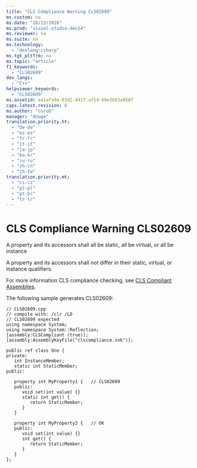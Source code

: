 ```yaml
---
title: "CLS Compliance Warning CLS02609"
ms.custom: na
ms.date: "10/13/2016"
ms.prod: "visual-studio-dev14"
ms.reviewer: na
ms.suite: na
ms.technology: 
  - "devlang-csharp"
ms.tgt_pltfrm: na
ms.topic: "article"
f1_keywords: 
  - "CLS02609"
dev_langs: 
  - "C++"
helpviewer_keywords: 
  - "CLS02609"
ms.assetid: ea1afa9a-03d2-4417-af14-68e3b03a858f
caps.latest.revision: 8
ms.author: "corob"
manager: "douge"
translation.priority.ht: 
  - "de-de"
  - "es-es"
  - "fr-fr"
  - "it-it"
  - "ja-jp"
  - "ko-kr"
  - "ru-ru"
  - "zh-cn"
  - "zh-tw"
translation.priority.mt: 
  - "cs-cz"
  - "pl-pl"
  - "pt-br"
  - "tr-tr"
---
```

# CLS Compliance Warning CLS02609
A property and its accessors shall all be static, all be virtual, or all be instance  
  
 A property and its accessors shall not differ in their static, virtual, or instance qualifiers.  
  
 For more information CLS compliance checking, see [CLS Compliant Assemblies](http://msdn.microsoft.com/en-us/3320b57e-ea55-4697-a17d-f509a36a3c93).  
  
 The following sample generates CLS02609:  
  
```  
// CLS02609.cpp  
// compile with: /clr /LD  
// CLS02609 expected  
using namespace System;  
using namespace System::Reflection;  
[assembly:CLSCompliant (true)];  
[assembly:AssemblyKeyFile("clscompliance.snk")];  
  
public ref class One {  
private:  
   int InstanceMember;  
   static int StaticMember;  
public:  
  
   property int MyProperty1 {   // CLS02609  
   public:  
      void set(int value) {}  
      static int get() {  
         return StaticMember;  
      }  
   }  
  
   property int MyProperty2 {   // OK  
   public:  
      void set(int value) {}  
      int get() {  
         return StaticMember;  
      }  
   }  
};  
```
